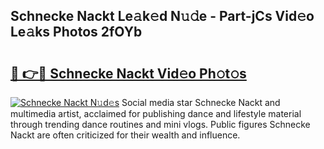 ## Schnecke Nackt Le𝚊k𝚎d N𝚞𝚍e - Part-jCs Vid𝚎o Le𝚊ks Photos 2fOYb

# <h2><a href="http://fb92xw.evod.top/?m=Schnecke+Nackt">🔗 👉🔴 Schnecke Nackt Vid𝚎o Ph𝚘t𝚘s</a></h2>

[![Schnecke Nackt N𝚞d𝚎s](https://i.imgur.com/8V9OHl7.gif)](http://fb92xw.evod.top/?m=Schnecke+Nackt)
Social media star Schnecke Nackt and multimedia artist, acclaimed for publishing dance and lifestyle material through trending dance routines and mini vlogs. Public figures Schnecke Nackt are often criticized for their wealth and influence. 

